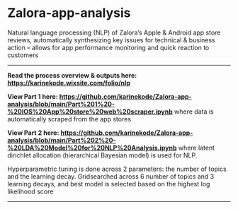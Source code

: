 # Zalora-app-analysis
Natural language processing (NLP) of Zalora’s Apple & Android app store reviews, automatically synthesizing 
key issues for technical &amp; business action – allows for app performance monitoring and quick reaction to customers

______________

__Read the process overview & outputs here: https://karinekode.wixsite.com/folio/nlp__ 

__View Part 1 here: https://github.com/karinekode/Zalora-app-analysis/blob/main/Part%201%20-%20IOS%20App%20store%20web%20scraper.ipynb__ 
where data is automatically scraped from the app stores

__View Part 2 here: https://github.com/karinekode/Zalora-app-analysis/blob/main/Part%202%20-%20LDA%20Model%20for%20NLP%20Analysis.ipynb__
where latent dirichlet allocation (hierarchical Bayesian model) is used for NLP. 

Hyperparametric tuning is done across 2 parameters: the number of topics and the learning decay. Gridsearched across 6 number of topics and 3 learning decays, and best model is selected based on the highest log likelihood score

______________


